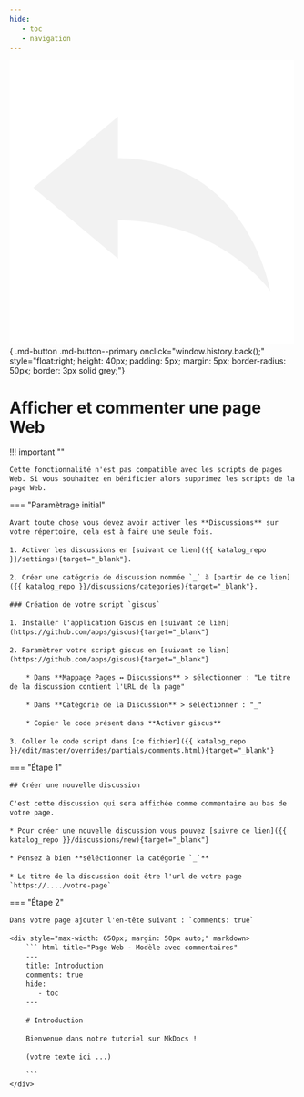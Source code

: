 ```yaml
---
hide:
   - toc
   - navigation
---
```


![Retour configuration](https://raw.githubusercontent.com/Konsilion/website/master/media/fleche-retour.png){ .md-button .md-button--primary onclick="window.history.back();" style="float:right; height: 40px; padding: 5px; margin: 5px; border-radius: 50px; border: 3px solid grey;"}

# Afficher et commenter une page Web

!!! important ""

    Cette fonctionnalité n'est pas compatible avec les scripts de pages Web. Si vous souhaitez en bénificier alors supprimez les scripts de la page Web.

=== "Paramètrage initial"

    Avant toute chose vous devez avoir activer les **Discussions** sur votre répertoire, cela est à faire une seule fois. 

    1. Activer les discussions en [suivant ce lien]({{ katalog_repo }}/settings){target="_blank"}.

    2. Créer une catégorie de discussion nommée `_` à [partir de ce lien]({{ katalog_repo }}/discussions/categories){target="_blank"}.

    ### Création de votre script `giscus`

    1. Installer l'application Giscus en [suivant ce lien](https://github.com/apps/giscus){target="_blank"}

    2. Paramètrer votre script giscus en [suivant ce lien](https://github.com/apps/giscus){target="_blank"}

        * Dans **Mappage Pages ↔️ Discussions** > sélectionner : "Le titre de la discussion contient l'URL de la page"

        * Dans **Catégorie de la Discussion** > séléctionner : "_"

        * Copier le code présent dans **Activer giscus**

    3. Coller le code script dans [ce fichier]({{ katalog_repo }}/edit/master/overrides/partials/comments.html){target="_blank"}


=== "Étape 1"

    ## Créer une nouvelle discussion

    C'est cette discussion qui sera affichée comme commentaire au bas de votre page.

    * Pour créer une nouvelle discussion vous pouvez [suivre ce lien]({{ katalog_repo }}/discussions/new){target="_blank"}

    * Pensez à bien **séléctionner la catégorie `_`**
    
    * Le titre de la discussion doit être l'url de votre page `https://..../votre-page`


=== "Étape 2"

    Dans votre page ajouter l'en-tête suivant : `comments: true`
    
    <div style="max-width: 650px; margin: 50px auto;" markdown>
        ``` html title="Page Web - Modèle avec commentaires"
        ---
        title: Introduction
        comments: true
        hide:
           - toc
        ---

        # Introduction

        Bienvenue dans notre tutoriel sur MkDocs !

        (votre texte ici ...)

        ```
    </div>


<script type="text/javascript" src="https://konsilion.github.io/katalog-setup/js/functionality/modif-page.js" defer></script> 
